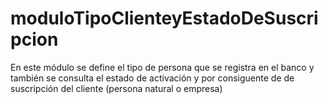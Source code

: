 # moduloTipoClienteyEstadoDeSuscripcion
En este módulo se define el tipo de persona que se registra en el banco y también
se consulta el estado de activación y por consiguente de de suscripción del cliente  (persona natural o empresa)
